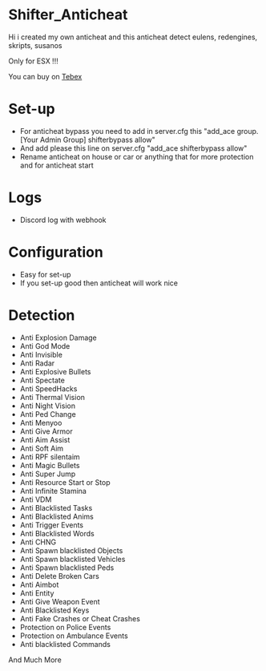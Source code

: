 # Shifter_Anticheat
Hi i created my own anticheat and this anticheat detect eulens, redengines, skripts, susanos

Only for ESX !!!

You can buy on [Tebex](https://shifter.tebex.io/package/6071236)


# Set-up
- For anticheat bypass you need to add in server.cfg this "add_ace group.[Your Admin Group] shifterbypass allow"
- And add please this line on server.cfg "add_ace shifterbypass allow"
- Rename anticheat on house or car or anything that for more protection and for anticheat start

# Logs
- Discord log with webhook

# Configuration
- Easy for set-up
- If you set-up good then anticheat will work nice

# Detection
- Anti Explosion Damage
- Anti God Mode
- Anti Invisible
- Anti Radar
- Anti Explosive Bullets
- Anti Spectate
- Anti SpeedHacks
- Anti Thermal Vision
- Anti Night Vision
- Anti Ped Change
- Anti Menyoo
- Anti Give Armor
- Anti Aim Assist
- Anti Soft Aim
- Anti RPF silentaim
- Anti Magic Bullets
- Anti Super Jump
- Anti Resource Start or Stop
- Anti Infinite Stamina
- Anti VDM
- Anti Blacklisted Tasks
- Anti Blacklisted Anims
- Anti Trigger Events
- Anti Blacklisted Words
- Anti CHNG
- Anti Spawn blacklisted Objects
- Anti Spawn blacklisted Vehicles
- Anti Spawn blacklisted Peds
- Anti Delete Broken Cars
- Anti Aimbot
- Anti Entity
- Anti Give Weapon Event
- Anti Blacklisted Keys
- Anti Fake Crashes or Cheat Crashes
- Protection on Police Events
- Protection on Ambulance Events
- Anti blacklisted Commands

And Much More
